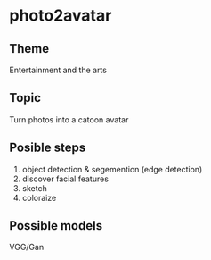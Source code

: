 # photo2avatar

## Theme
Entertainment and the arts

## Topic
Turn photos into a catoon avatar

## Posible steps
1. object detection & segemention (edge detection)
2. discover facial features
3. sketch
4. coloraize

## Possible models
VGG/Gan

